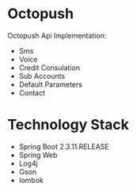 # Octopush

Octopush Api Implementation:

- Sms
- Voice
- Credit Consulation
- Sub Accounts
- Default Parameters
- Contact

# Technology Stack

- Spring Boot 2.3.11.RELEASE
- Spring Web
- Log4j
- Gson
- lombok
